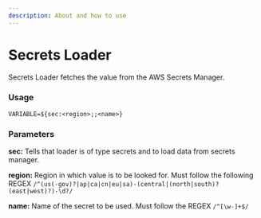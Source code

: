 ```yaml
---
description: About and how to use
---
```


# Secrets Loader

Secrets Loader fetches the value from the AWS Secrets Manager.

### Usage

```text
VARIABLE=${sec:<region>;;<name>}
```

### **Parameters**

**sec:** Tells that loader is of type secrets and to load data from secrets manager.

**region:** Region in which value is to be looked for. Must follow the following REGEX `/^(us(-gov)?|ap|ca|cn|eu|sa)-(central|(north|south)?(east|west)?)-\d?/`

**name:** Name of the secret to be used. Must follow the REGEX `/^[\w-]+$/`
